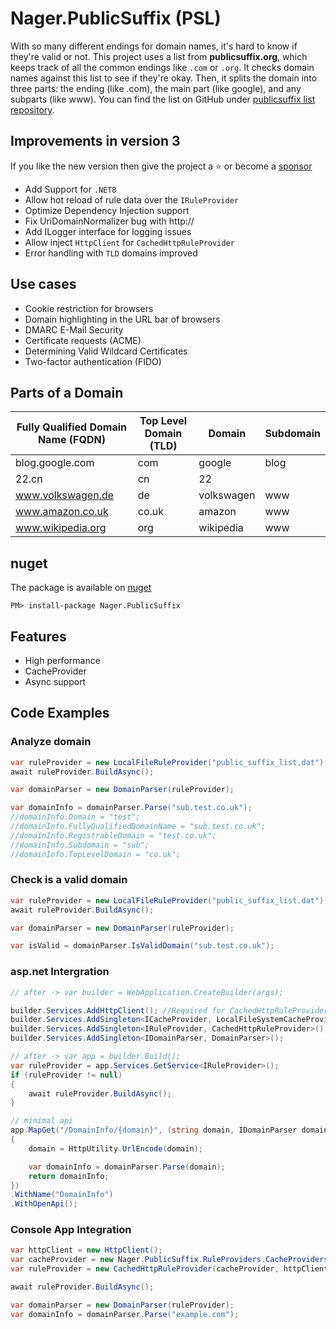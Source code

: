 # Nager.PublicSuffix (PSL)

With so many different endings for domain names, it's hard to know if they're valid or not. This project uses a list from **publicsuffix.org**, which keeps track of all the common endings like `.com` or `.org`. It checks domain names against this list to see if they're okay. Then, it splits the domain into three parts: the ending (like .com), the main part (like google), and any subparts (like www). You can find the list on GitHub under [publicsuffix list repository](https://github.com/publicsuffix/list).

## Improvements in version 3

If you like the new version then give the project a :star: or become a [sponsor](https://github.com/sponsors/nager)

- Add Support for `.NET8`
- Allow hot reload of rule data over the `IRuleProvider`
- Optimize Dependency Injection support
- Fix UriDomainNormalizer bug with http://
- Add ILogger interface for logging issues
- Allow inject `HttpClient` for `CachedHttpRuleProvider`
- Error handling with `TLD` domains improved

## Use cases

- Cookie restriction for browsers
- Domain highlighting in the URL bar of browsers
- DMARC E-Mail Security
- Certificate requests (ACME)
- Determining Valid Wildcard Certificates
- Two-factor authentication (FIDO)

## Parts of a Domain

| Fully Qualified Domain Name (FQDN) | Top Level Domain (TLD)  | Domain     | Subdomain |
|---------------------------- | ------------------------------ | ---------- | --------- |
| blog.google.com             | com                            | google     | blog      |
| 22.cn                       | cn                             | 22         |           |
| www.volkswagen.de           | de                             | volkswagen | www       |
| www.amazon.co.uk            | co.uk                          | amazon     | www       |
| www.wikipedia.org           | org                            | wikipedia  | www       |

## nuget
The package is available on [nuget](https://www.nuget.org/packages/Nager.PublicSuffix)
```
PM> install-package Nager.PublicSuffix
```

## Features
- High performance
- CacheProvider
- Async support

## Code Examples

### Analyze domain
```cs
var ruleProvider = new LocalFileRuleProvider("public_suffix_list.dat");
await ruleProvider.BuildAsync();

var domainParser = new DomainParser(ruleProvider);

var domainInfo = domainParser.Parse("sub.test.co.uk");
//domainInfo.Domain = "test";
//domainInfo.FullyQualifiedDomainName = "sub.test.co.uk";
//domainInfo.RegistrableDomain = "test.co.uk";
//domainInfo.Subdomain = "sub";
//domainInfo.TopLevelDomain = "co.uk";
```

### Check is a valid domain
```cs
var ruleProvider = new LocalFileRuleProvider("public_suffix_list.dat");
await ruleProvider.BuildAsync();

var domainParser = new DomainParser(ruleProvider);

var isValid = domainParser.IsValidDomain("sub.test.co.uk");
```

### asp.net Intergration
```cs
// after -> var builder = WebApplication.CreateBuilder(args);

builder.Services.AddHttpClient(); //Required for CachedHttpRuleProvider
builder.Services.AddSingleton<ICacheProvider, LocalFileSystemCacheProvider>();
builder.Services.AddSingleton<IRuleProvider, CachedHttpRuleProvider>();
builder.Services.AddSingleton<IDomainParser, DomainParser>();

// after -> var app = builder.Build();
var ruleProvider = app.Services.GetService<IRuleProvider>();
if (ruleProvider != null)
{
    await ruleProvider.BuildAsync();
}

// minimal api
app.MapGet("/DomainInfo/{domain}", (string domain, IDomainParser domainParser) =>
{
    domain = HttpUtility.UrlEncode(domain);

    var domainInfo = domainParser.Parse(domain);
    return domainInfo;
})
.WithName("DomainInfo")
.WithOpenApi();
```

### Console App Integration
```cs
var httpClient = new HttpClient();
var cacheProvider = new Nager.PublicSuffix.RuleProviders.CacheProviders.LocalFileSystemCacheProvider();
var ruleProvider = new CachedHttpRuleProvider(cacheProvider, httpClient);

await ruleProvider.BuildAsync();

var domainParser = new DomainParser(ruleProvider);
var domainInfo = domainParser.Parse("example.com");
```
